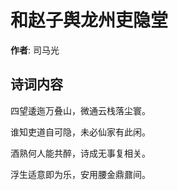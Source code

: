 # 和赵子舆龙州吏隐堂

**作者**: 司马光

## 诗词内容

四望逶迤万叠山，微通云栈落尘寰。

谁知吏道自可隐，未必仙家有此闲。

酒熟何人能共醉，诗成无事复相关。

浮生适意即为乐，安用腰金鼎鼐间。

